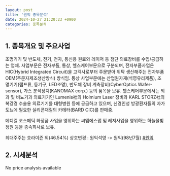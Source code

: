 ```yaml
---
layout: post
title: '원익 종목분석'
date: 2024-10-27 21:20:23 +0900
categories: 종목분석
---
```


## 1. 종목개요 및 주요사업

조명기기 및 반도체, 전기, 전자, 통신용 원료와 레이저 등 첨단 의료장비를 수입/공급하는 업체. 사업부문은 전자부품, 통상, 헬스케어부문으로 구분되며, 전자부품사업은 HIC(Hybrid Integrated Circuit)을 고객사로부터 주문받아 위탁 생산해주는 전자부품 OEM(주문자제조생산방식) 방식임. 통상 사업부문에는 산업원자재(석영유리제품), 조명기기(램프류, 등기구, LED조명), 반도체 장비 계측장비(CyberOptics Wafer-sensor), 가스 분석장치(KANOMAX corp.) 등의 품목을 보유. 헬스케어부문에서는 외과 및 비뇨기과 의료기기인 Lumenis社의 Holmium Laser 장비와 KARL STORZ社의 복강경 수술용 의료기기를 대형병원 등에 공급하고 있으며, 신경인성 방광환자들의 자가도뇨에 필요한 실리콘재질의 카테터(BARD CIC)를 판매중.

메디컬 코스메틱 화장품 사업을 영위하는 씨엠에스랩 및 레저사업을 영위하는 하늘물빛정원 등을 종속회사로 보유.

최대주주는 호라이즌 외(46.54%) 상호변경 : 원익석영 -> 원익(98년7월)
[#원익](#)

## 2. 시세분석

No price analysis available
